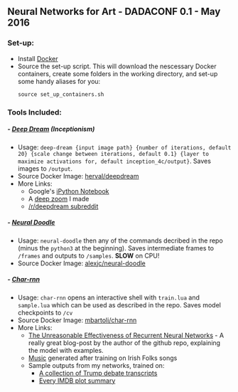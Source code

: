 ## Neural Networks for Art - DADACONF 0.1 - May 2016

### Set-up:
- Install [Docker](https://docs.docker.com/mac/)
- Source the set-up script. This will download the nescessary Docker containers, create some folders in the working directory, and set-up some handy aliases for you:
  ```
  source set_up_containers.sh
  ```

### Tools Included:
##### - [Deep Dream](https://github.com/google/deepdream) (Inceptionism)
  - Usage: `deep-dream {input image path} {number of iterations, default 20} {scale change between iterations, default 0.1} {layer to maximize activations for, default inception_4c/output}`. Saves images to `/output`.
  - Source Docker Image: [herval/deepdream](https://hub.docker.com/r/herval/deepdream/)
  - More Links:
    - Google's [iPython Notebook](https://github.com/google/deepdream/blob/master/dream.ipynb)
    - A [deep zoom](https://vimeo.com/132623267) I made
    - [/r/deepdream subreddit](https://www.reddit.com/r/deepdream)

##### - [Neural Doodle](https://github.com/alexjc/neural-doodle)
  - Usage: `neural-doodle` then any of the commands decribed in the repo (minus the `python3` at the beginning). Saves intermediate frames to `/frames` and outputs to `/samples`. **SLOW** on CPU!
  - Source Docker Image: [alexjc/neural-doodle](https://hub.docker.com/r/alexjc/neural-doodle/)

##### - [Char-rnn](https://github.com/karpathy/char-rnn)
  - Usage: `char-rnn` opens an interactive shell with `train.lua` and `sample.lua` which can be used as described in the repo. Saves model checkpoints to `/cv`
  - Source Docker Image: [mbartoli/char-rnn](https://hub.docker.com/r/mbartoli/char-rnn)
  - More Links:
    - [The Unreasonable Effectiveness of Recurrent Neural Networks](http://karpathy.github.io/2015/05/21/rnn-effectiveness/) - A really great blog-post by the author of the github repo, explaining the model with examples.
    - [Music](https://soundcloud.com/seaandsailor/sets/char-rnn-composes-irish-folk-music) generated after training on Irish Folks songs
    - Sample outputs from my networks, trained on:
      - [A collection of Trump debate transcripts](http://pastebin.com/jzR2UBpA)
      - [Every IMDB plot summary](http://pastebin.com/j2vj0Fsk)
